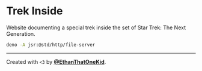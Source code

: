 # Trek Inside

Website documenting a special trek inside the set of Star Trek: The Next
Generation.

```sh
deno -A jsr:@std/http/file-server
```

---

Created with `<3` by [**@EthanThatOneKid**](https://github.com/EthanThatOneKid).
